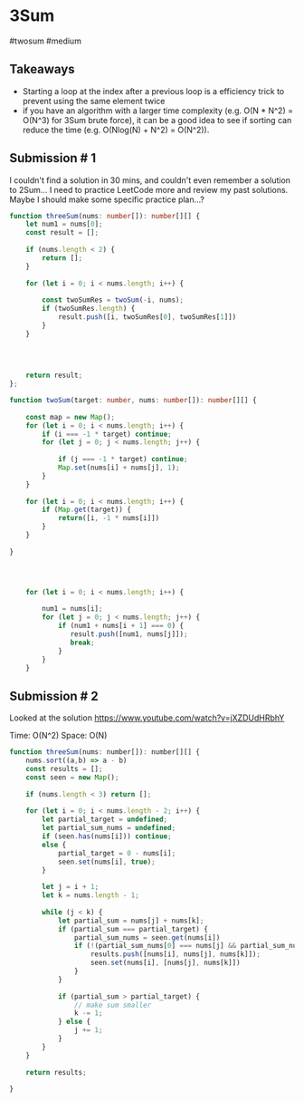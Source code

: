 # 3Sum
#twosum #medium

## Takeaways
- Starting a loop at the index after a previous loop is a efficiency trick to prevent using the same element twice
- if you have an algorithm with a larger time complexity (e.g. O(N * N^2) = O(N^3) for 3Sum brute force), it can be a good idea to see if sorting can reduce the time (e.g. O(Nlog(N) + N^2) = O(N^2)).

## Submission # 1

I couldn't find a solution in 30 mins, and couldn't even remember a solution to 2Sum... I need to practice LeetCode more and review my past solutions. Maybe I should make some specific practice plan...?

```typescript
function threeSum(nums: number[]): number[][] {
    let num1 = nums[0]; 
    const result = [];
    
    if (nums.length < 2) {
        return [];
    }
    
    for (let i = 0; i < nums.length; i++) {
        
        const twoSumRes = twoSum(-i, nums);
        if (twoSumRes.length) {
            result.push([i, twoSumRes[0], twoSumRes[1]])
        }
    }
    
    

    
    return result;
};

function twoSum(target: number, nums: number[]): number[][] {
    
    const map = new Map();
    for (let i = 0; i < nums.length; i++) {
        if (i === -1 * target) continue;
        for (let j = 0; j < nums.length; j++) {
            
            if (j === -1 * target) continue;
            Map.set(nums[i] + nums[j], 1);
        }
    }
    
    for (let i = 0; i < nums.length; i++) {
        if (Map.get(target)) {
            return([i, -1 * nums[i]])
        }
    }
    
}




    for (let i = 0; i < nums.length; i++) {
        
        num1 = nums[i];
        for (let j = 0; j < nums.length; j++) {
            if (num1 + nums[i + 1] === 0) {
               result.push([num1, nums[j]]);
               break;
            }
        }
    }
```

## Submission # 2
Looked at the solution https://www.youtube.com/watch?v=jXZDUdHRbhY

Time: O(N^2)
Space: O(N)


```javascript
function threeSum(nums: number[]): number[][] {
    nums.sort((a,b) => a - b)
    const results = [];
    const seen = new Map();
    
    if (nums.length < 3) return [];
    
    for (let i = 0; i < nums.length - 2; i++) {
        let partial_target = undefined;
        let partial_sum_nums = undefined;
        if (seen.has(nums[i])) continue;
        else {
            partial_target = 0 - nums[i];
            seen.set(nums[i], true);
        }
        
        let j = i + 1;
        let k = nums.length - 1;
        
        while (j < k) {
            let partial_sum = nums[j] + nums[k];
            if (partial_sum === partial_target) {
                partial_sum_nums = seen.get(nums[i])
                if (!(partial_sum_nums[0] === nums[j] && partial_sum_nums[1] === nums[k])) {
                    results.push([nums[i], nums[j], nums[k]]);
                    seen.set(nums[i], [nums[j], nums[k]])
                }
            }
            
            if (partial_sum > partial_target) {
                // make sum smaller
                k -= 1;
            } else {
                j += 1;
            }
        }
    }
        
    return results;
    
}
```